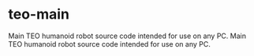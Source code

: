# teo-main
Main TEO humanoid robot source code intended for use on any PC.
Main TEO humanoid robot source code intended for use on any PC.
